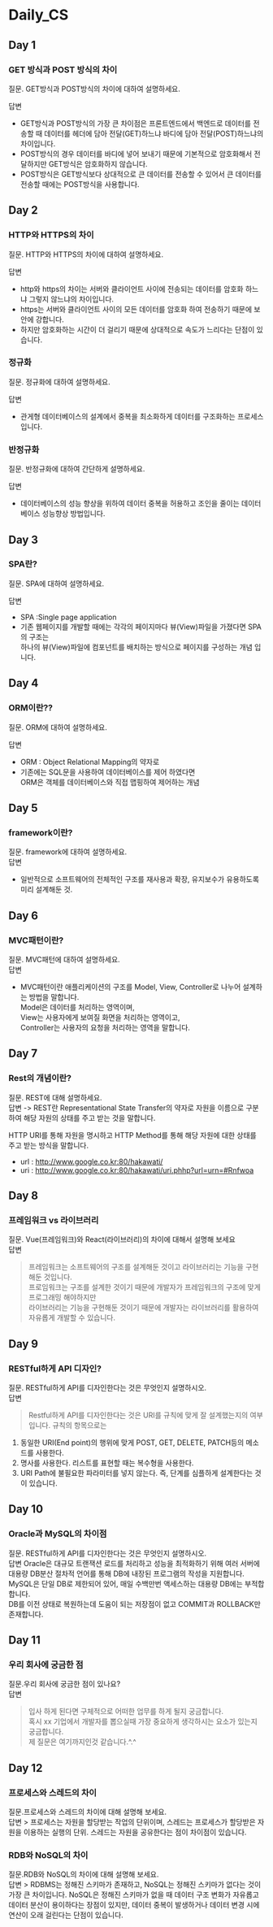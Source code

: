 # Daily_CS 
 
## Day 1 
### GET 방식과 POST 방식의 차이<br> 
질문. GET방식과 POST방식의 차이에 대하여 설명하세요.<br>
 
답변   
 - GET방식과 POST방식의 가장 큰 차이점은 프론트엔드에서 백엔드로 데이터를 전송할 때 데이터를 헤더에 담아 전달(GET)하느냐 바디에 담아 전달(POST)하느냐의 차이입니다.<br>
 - POST방식의 경우 데이터를 바디에 넣어 보내기 때문에 기본적으로 암호화해서 전달하지만 GET방식은 암호화하지 않습니다.<br>
 - POST방식은 GET방식보다 상대적으로 큰 데이터를 전송할 수 있어서 큰 데이터를 전송할 때에는 POST방식을 사용합니다.<br>
 

## Day 2  
### HTTP와 HTTPS의 차이<br> 
질문. HTTP와 HTTPS의 차이에 대하여 설명하세요.<br>

답변   
 - http와 https의 차이는 서버와 클라이언트 사이에 전송되는 데이터를 암호화 하느냐 그렇지 않느냐의 차이입니다. <br>
 - https는 서버와 클라이언트 사이의 모든 데이터를 암호화 하여 전송하기 때문에 보안에 강합니다.<br>
 - 하지만 암호화하는 시간이 더 걸리기 때문에 상대적으로 속도가 느리다는 단점이 있습니다.<br>

### 정규화<br>
질문. 정규화에 대하여 설명하세요.<br>

답변  
 - 관게형 데이터베이스의 설계에서 중복을 최소화하게 데이터를 구조화하는 프로세스입니다.<br>

### 반정규화<br>
질문. 반정규화에 대하여 간단하게 설명하세요.<br>

답변  
 - 데이터베이스의 성능 향상을 위하여 데이터 중복을 허용하고 조인을 줄이는 데이터베이스 성능향상 방법입니다. <br>
 
## Day 3
### SPA란?<br>
질문. SPA에 대하여 설명하세요.<br>

답변  
 - SPA :Single page application
 - 기존 웹페이지를 개발할 때에는 각각의 페이지마다 뷰(View)파일을 가졌다면 SPA의 구조는  <br>
   하나의 뷰(View)파일에 컴포넌트를 배치하는 방식으로 페이지를 구성하는 개념 입니다. <br>


## Day 4
### ORM이란??<br>
질문. ORM에 대하여 설명하세요.<br>

답변  
 - ORM : Object Relational Mapping의 약자로
 - 기존에는 SQL문을 사용하여 데이터베이스를 제어 하였다면 <br>
    ORM은 객체를 데이터베이스와 직접 맵핑하여 제어하는 개념 <br>

## Day 5
### framework이란?<br>
질문. framework에 대하여 설명하세요.<br>
답변
 - 일반적으로 소프트웨어의 전체적인 구조를 재사용과 확장, 유지보수가 유용하도록 미리 설계해둔 것.<br>

## Day 6
### MVC패턴이란?<br>
질문. MVC패턴에 대하여 설명하세요.<br>
답변
 - MVC패턴이란 애플리케이션의 구조를 Model, View, Controller로 나누어 설계하는 방법을 말합니다. <br>
   Model은 데이터를 처리하는 영역이며, <br>
   View는 사용자에게 보여질 화면을 처리하는 영역이고,<br>
   Controller는 사용자의 요청을 처리하는 영역을 말합니다.<br>

## Day 7
### Rest의 개념이란?<br>
질문. REST에 대해 설명하세요.<br>
답변
  -> REST란 Representational State Transfer의 약자로 자원을 이름으로 구분하여 
  해당 자원의 상태를 주고 받는 것을 말합니다.
  
  HTTP URI를 통해 자원을 명시하고 
  HTTP Method를 통해 해당 자원에 대한 상태를 주고 받는 방식을 말합니다.
 - url : http://www.google.co.kr:80/hakawati/
 - uri : http://www.google.co.kr:80/hakawati/uri.phhp?url=urn=#Rnfwoa

 
## Day 8
### 프레임워크 vs 라이브러리<br>
질문. Vue(프레임워크)와 React(라이브러리)의 차이에 대해서 설명해 보세요<br>
답변
 > 프레임워크는 소프트웨어의 구조를 설계해둔 것이고 라이브러리는 기능을 구현해둔 것입니다.<br>
   프로임워크는 구조를 설계한 것이기 때문에 개발자가 프레임워크의 구조에 맞게 프로그래밍 해야하지만<br>
   라이브러리는 기능을 구현해둔 것이기 때문에 개발자는 라이브러리를 활용하여 자유롭게 개발할 수 있습니다.<br>


## Day 9
### RESTful하게 API 디자인?<br>
질문. RESTful하게 API를 디자인한다는 것은 무엇인지 설명하시오.<br>
답변
 > Restful하게 API를 디자인한다는 것은 URI를 규칙에 맞게 잘 설계했는지의 여부입니다.
 규칙의 항목으로는
1. 동일한 URI(End point)의 행위에 맞게 POST, GET, DELETE, PATCH등의 메소드를 사용한다.<br>
2. 명사를 사용한다. 리스트를 표현할 때는 복수형을 사용한다.<br>
3. URI Path에 불필요한 파라미터를 넣지 않는다. 즉, 단계를 심플하게 설계한다는 것이 있습니다.<br>


## Day 10
### Oracle과 MySQL의 차이점<br>
질문. RESTful하게 API를 디자인한다는 것은 무엇인지 설명하시오.<br>
답변
 Oracle은 대규모 트랜잭션 로드를 처리하고 성능을 최적화하기 위해 여러 서버에 대용량 DB분산 절차적 언어를 통해 DB에 내장된 프로그램의 작성을 지원합니다. <br>
 MySQL은 단일 DB로 제한되어 있어, 매일 수백만번 액세스하는 대용량 DB에는 부적합합니다.<br>
 DB를 이전 상태로 복원하는데 도움이 되는 저장점이 없고 COMMIT과 ROLLBACK만 존재합니다. <br>

## Day 11
### 우리 회사에 궁금한 점 <br>
질문.우리 회사에 궁금한 점이 있나요?<br>
답변
 > 입사 하게 된다면 구체적으로 어떠한 업무를 하게 될지 궁금합니다.<br> 
   혹시 xx 기업에서 개발자를 뽑으실때 가장 중요하게 생각하시는 요소가 있는지 궁금합니다. <br>
   제 질문은 여기까지인것 같습니다.^.^<br>

## Day 12
### 프로세스와 스레드의 차이 <br>
질문.프로세스와 스레드의 차이에 대해 설명해 보세요.<br>
답변 >
프로세스는 자원을 할당받는 작업의 단위이며, 스레드는 프로세스가 할당받은 자원을 이용하는 실행의 단위. 스레드는 자원을 공유한다는 점이 차이점이 있습니다.

###  RDB와 NoSQL의 차이 <br>
질문.RDB와 NoSQL의 차이에 대해 설명해 보세요.<br>
답변 >
RDBMS는 정해진 스키마가 존재하고, NoSQL는 정해진 스키마가 없다는 것이 가장 큰 차이입니다.
NoSQL은 정해진 스키마가 없을 때 데이터 구조 변화가 자유롭고 데이터 분산이 용이하다는 장점이 있지만, 데이터 중복이 발생하거나 데이터 변경 시에 연산이 오래 걸린다는 단점이 있습니다.
